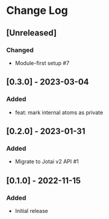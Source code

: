 # Change Log

## [Unreleased]

### Changed

- Module-first setup #7

## [0.3.0] - 2023-03-04

### Added

- feat: mark internal atoms as private

## [0.2.0] - 2023-01-31

### Added

- Migrate to Jotai v2 API #1

## [0.1.0] - 2022-11-15

### Added

- Initial release
